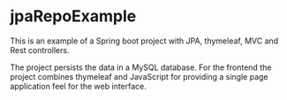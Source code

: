 # jpaRepoExample
This is an example of a Spring boot project with JPA, thymeleaf, MVC and Rest controllers.

The project persists the data in a MySQL database. For the frontend the project combines thymeleaf and JavaScript for providing a single page application feel for the web interface.

